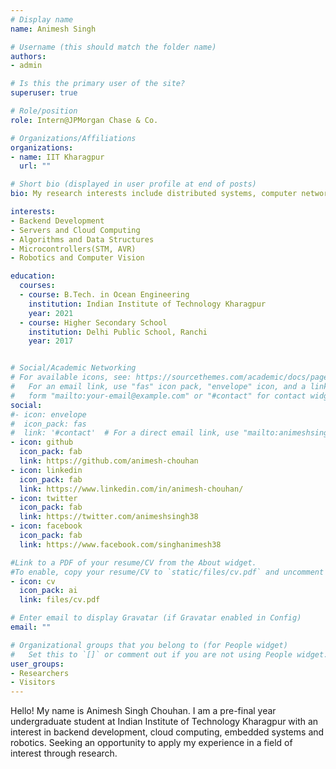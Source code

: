 ```yaml
---
# Display name
name: Animesh Singh

# Username (this should match the folder name)
authors:
- admin

# Is this the primary user of the site?
superuser: true

# Role/position
role: Intern@JPMorgan Chase & Co.

# Organizations/Affiliations
organizations:
- name: IIT Kharagpur
  url: ""

# Short bio (displayed in user profile at end of posts)
bio: My research interests include distributed systems, computer networks and programmable matter.

interests:
- Backend Development
- Servers and Cloud Computing
- Algorithms and Data Structures
- Microcontrollers(STM, AVR)
- Robotics and Computer Vision

education:
  courses:
  - course: B.Tech. in Ocean Engineering
    institution: Indian Institute of Technology Kharagpur
    year: 2021
  - course: Higher Secondary School
    institution: Delhi Public School, Ranchi
    year: 2017


# Social/Academic Networking
# For available icons, see: https://sourcethemes.com/academic/docs/page-builder/#icons
#   For an email link, use "fas" icon pack, "envelope" icon, and a link in the
#   form "mailto:your-email@example.com" or "#contact" for contact widget.
social:
#- icon: envelope
#  icon_pack: fas
#  link: '#contact'  # For a direct email link, use "mailto:animeshsingh38@gmail.com".
- icon: github
  icon_pack: fab
  link: https://github.com/animesh-chouhan
- icon: linkedin
  icon_pack: fab
  link: https://www.linkedin.com/in/animesh-chouhan/
- icon: twitter
  icon_pack: fab
  link: https://twitter.com/animeshsingh38
- icon: facebook
  icon_pack: fab
  link: https://www.facebook.com/singhanimesh38

#Link to a PDF of your resume/CV from the About widget.
#To enable, copy your resume/CV to `static/files/cv.pdf` and uncomment the lines below.
- icon: cv
  icon_pack: ai
  link: files/cv.pdf

# Enter email to display Gravatar (if Gravatar enabled in Config)
email: ""

# Organizational groups that you belong to (for People widget)
#   Set this to `[]` or comment out if you are not using People widget.
user_groups:
- Researchers
- Visitors
---
```


<!-- <p align="justify"> -->
Hello! My name is Animesh Singh Chouhan. I am a pre-final year undergraduate student at Indian Institute of Technology Kharagpur with an interest in backend development, cloud computing, embedded systems and robotics. Seeking an opportunity to apply my experience in a field of interest through research.
<!-- </p> -->